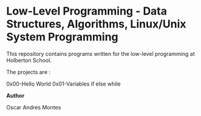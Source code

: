 # Low-Level Programming - Data Structures, Algorithms, Linux/Unix System Programming

This repository contains programs written for the low-level programming at Holberton School. 

The projects are :

0x00-Hello World
0x01-Variables if else while

**Author**

Oscar Andres Montes
